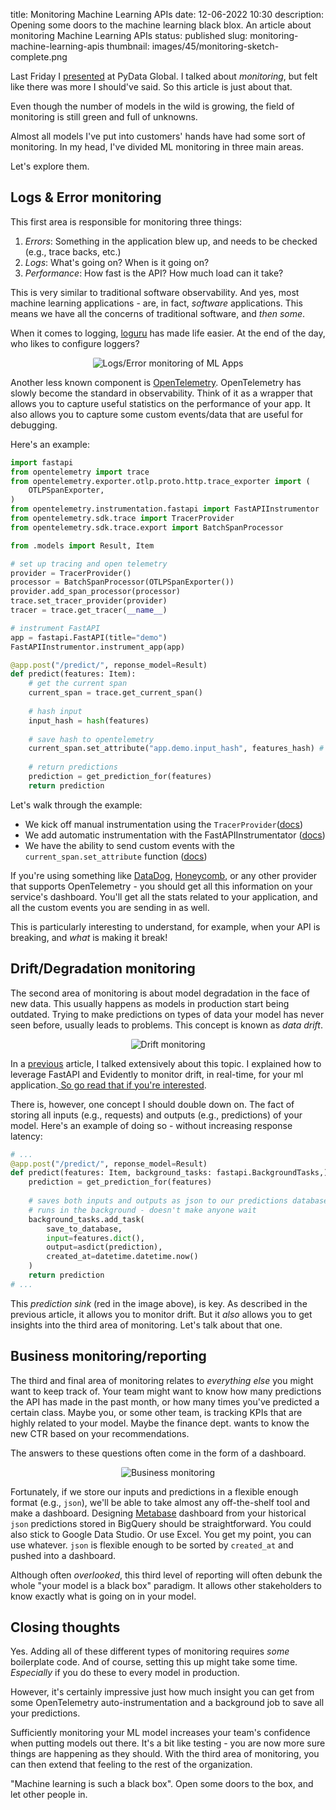 title: Monitoring Machine Learning APIs
date: 12-06-2022 10:30
description: Opening some doors to the machine learning black blox. An article about monitoring Machine Learning APIs
status: published
slug: monitoring-machine-learning-apis
thumbnail: images/45/monitoring-sketch-complete.png


Last Friday I [presented](/talks) at PyData Global. I talked about  _monitoring_, but felt like there was more I should've said. So this article is just about that. 

Even though the number of models in the wild is growing, the field of monitoring is still green and full of unknowns. 

Almost all models I've put into customers' hands have had some sort of monitoring. In my head, I've divided ML monitoring in three main areas. 

Let's explore them.


## Logs & Error monitoring

This first area is responsible for monitoring three things: 

1. _Errors_: Something in the application blew up, and needs to be checked (e.g., trace backs, etc.)
2. _Logs_: What's going on? When is it going on? 
3. _Performance_: How fast is the API? How much load can it take?

This is very similar to traditional software observability. And yes, most machine learning applications - are, in fact, _software_ applications. This means we have all the concerns of traditional software, and _then some_. 

When it comes to logging, [loguru](https://github.com/Delgan/loguru) has made life easier.  At the end of the day, who likes to configure loggers? 

<center>
<img src="{static}/images/45/monitoring-sketch-1.png" alt="Logs/Error monitoring of ML Apps" style="max-width:100%;border-radius: 2px">
</center>

Another less known component is [OpenTelemetry](https://opentelemetry.io/). OpenTelemetry has slowly become the standard in observability. Think of it as a wrapper that allows you to capture useful statistics on the performance of your app. It also allows you to capture some custom events/data that are useful for debugging. 

Here's an example:

```python
import fastapi
from opentelemetry import trace
from opentelemetry.exporter.otlp.proto.http.trace_exporter import (
    OTLPSpanExporter,
)
from opentelemetry.instrumentation.fastapi import FastAPIInstrumentor
from opentelemetry.sdk.trace import TracerProvider
from opentelemetry.sdk.trace.export import BatchSpanProcessor

from .models import Result, Item

# set up tracing and open telemetry 
provider = TracerProvider()
processor = BatchSpanProcessor(OTLPSpanExporter())
provider.add_span_processor(processor)
trace.set_tracer_provider(provider)
tracer = trace.get_tracer(__name__)

# instrument FastAPI
app = fastapi.FastAPI(title="demo")
FastAPIInstrumentor.instrument_app(app) 

@app.post("/predict/", reponse_model=Result)
def predict(features: Item):
    # get the current span
    current_span = trace.get_current_span() 
    
    # hash input
    input_hash = hash(features)
    
    # save hash to opentelemetry
    current_span.set_attribute("app.demo.input_hash", features_hash) # <- Saves attribute
    
    # return predictions
    prediction = get_prediction_for(features)
    return prediction
```
Let's walk through the example: 

- We kick off manual instrumentation using the `TracerProvider`([docs](https://opentelemetry.io/docs/instrumentation/python/manual/))
- We add automatic instrumentation with the FastAPIInstrumentator ([docs](https://opentelemetry-python-contrib.readthedocs.io/en/latest/instrumentation/fastapi/fastapi.html))
- We have the ability to send custom events with the `current_span.set_attribute` function ([docs](https://opentelemetry.io/docs/instrumentation/python/manual/#add-attributes-to-a-span))

If you're using something like [DataDog](https://www.datadoghq.com/), [Honeycomb](https://www.honeycomb.io/), or any other provider that supports OpenTelemetry - you should get all this information on your service's dashboard. You'll get all the stats related to your application, and all the custom events you are sending in as well. 

This is particularly interesting to understand, for example, when your API is breaking, and _what_ is making it break!

## Drift/Degradation monitoring

The second area of monitoring is about model degradation in the face of new data. This usually happens as models in production start being outdated. Trying to make predictions on types of data your model has never seen before, usually leads to problems. This concept is known as _data drift_. 

<center>
<img src="{static}/images/45/monitoring-sketch-2.png" alt="Drift monitoring" style="max-width:100%;border-radius: 2px">
</center>

In a [previous](/blog/monitoring-ml-models-fastapi-evidently.html) article, I talked extensively about this topic. I explained how to leverage FastAPI and Evidently to monitor drift, in real-time, for your ml application.[ So go read that if you're interested](/blog/monitoring-ml-models-fastapi-evidently.html). 

There is, however, one concept I should double down on. The fact of storing all inputs (e.g., requests) and outputs (e.g., predictions) of your model. Here's an example of doing so - without increasing response latency:

```python
# ...
@app.post("/predict/", reponse_model=Result)
def predict(features: Item, background_tasks: fastapi.BackgroundTasks,):
    prediction = get_prediction_for(features)
    
    # saves both inputs and outputs as json to our predictions database
    # runs in the background - doesn't make anyone wait
    background_tasks.add_task(
        save_to_database,
        input=features.dict(),
        output=asdict(prediction),
        created_at=datetime.datetime.now()
    )
    return prediction
# ... 
```

This _prediction sink_ (red in the image above), is key. As described in the previous article, it allows you to monitor drift. But it _also_ allows you to get insights into the third area of monitoring. Let's talk about that one.

## Business monitoring/reporting

The third and final area of monitoring relates to _everything else_ you might want to keep track of. Your team might want to know how many predictions the API has made in the past month, or how many times you've predicted a certain class. Maybe you, or some other team, is tracking KPIs that are highly related to your model. Maybe the finance dept. wants to know the new CTR based on your recommendations. 

The answers to these questions often come in the form of a dashboard. 
<center>
<img src="{static}/images/45/monitoring-sketch-complete.png" alt="Business monitoring" style="max-width:100%;border-radius: 2px">
</center>

Fortunately, if we store our inputs and predictions in a flexible enough format (e.g., `json`), we'll be able to take almost any off-the-shelf tool and make a dashboard. Designing [Metabase](https://www.metabase.com/) dashboard from your historical `json` predictions stored in BigQuery should be straightforward. You could also stick to Google Data Studio. Or use Excel. You get my point, you can use whatever. `json` is flexible enough to be sorted by `created_at` and pushed into a dashboard.

Although often _overlooked_, this third level of reporting will often debunk the whole "your model is a black box" paradigm. It allows other stakeholders to know exactly what is going on in your model. 

## Closing thoughts

Yes. Adding all of these different types of monitoring requires _some_ boilerplate code. And of course, setting this up might take some time. _Especially_ if you do these to every model in production. 

However, it's certainly impressive just how much insight you can get from some OpenTelemetry auto-instrumentation and a background job to save all your predictions. 

Sufficiently monitoring your ML model increases your team's confidence when putting models out there. It's a bit like testing - you are now more sure things are happening as they should. With the third area of monitoring, you can then extend that feeling to the rest of the organization. 

"Machine learning is such a black box". Open some doors to the box, and let other people in. 